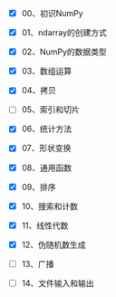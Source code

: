 - [x] 00、初识NumPy
- [x] 01、ndarray的创建方式
- [x] 02、NumPy的数据类型
- [x] 03、数组运算
- [x] 04、拷贝
- [ ] 05、索引和切片
- [x] 06、统计方法
- [x] 07、形状变换
- [x] 08、通用函数
- [x] 09、排序
- [x] 10、搜索和计数
- [x] 11、线性代数
- [x] 12、伪随机数生成
- [ ] 13、广播
- [ ] 14、文件输入和输出

